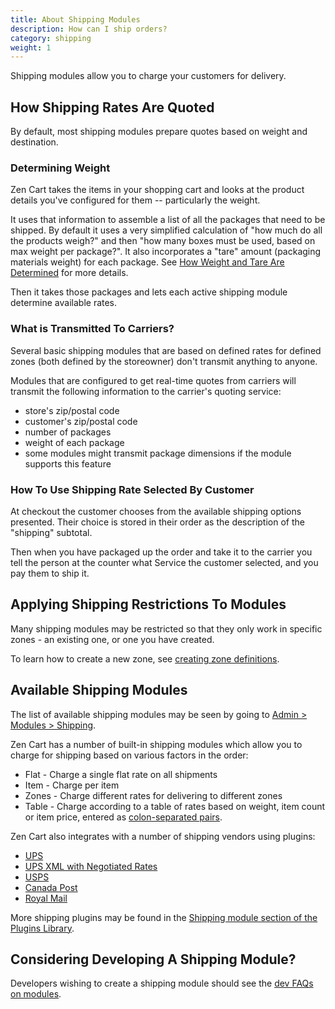 ```yaml
---
title: About Shipping Modules
description: How can I ship orders?
category: shipping
weight: 1
---
```


Shipping modules allow you to charge your customers for delivery.

## How Shipping Rates Are Quoted

By default, most shipping modules prepare quotes based on weight and destination.

### Determining Weight

Zen Cart takes the items in your shopping cart and looks at the product details you've configured for them -- particularly the weight. 

It uses that information to assemble a list of all the packages that need to be shipped. By default it uses a very simplified calculation of "how much do all the products weigh?" and then "how many boxes must be used, based on max weight per package?". It also incorporates a "tare" amount (packaging materials weight) for each package. See [How Weight and Tare Are Determined](/user/shipping/shipping_calculations/) for more details.

Then it takes those packages and lets each active shipping module determine available rates.


### What is Transmitted To Carriers?
Several basic shipping modules that are based on defined rates for defined zones (both defined by the storeowner) don't transmit anything to anyone.

Modules that are configured to get real-time quotes from carriers will transmit the following information to the carrier's quoting service:

  - store's zip/postal code
  - customer's zip/postal code
  - number of packages
  - weight of each package
  - some modules might transmit package dimensions if the module supports this feature

### How To Use Shipping Rate Selected By Customer

At checkout the customer chooses from the available shipping options presented. Their choice is stored in their order as the description of the "shipping" subtotal.

Then when you have packaged up the order and take it to the carrier you tell the person at the counter what Service the customer selected, and you pay them to ship it.


## Applying Shipping Restrictions To Modules

Many shipping modules may be restricted so that they only work in specific zones - an existing one, or one you have created.  

To learn how to create a new zone, see [creating zone definitions](/user/locations/zone_definitions/). 


## Available Shipping Modules

The list of available shipping modules may be seen by going to [Admin > Modules > Shipping](/user/admin_pages/modules/shipping/).

Zen Cart has a number of built-in shipping modules which allow you to charge for shipping based on various factors in the order: 

- Flat - Charge a single flat rate on all shipments
- Item - Charge per item
- Zones - Charge different rates for delivering to different zones 
- Table - Charge according to a table of rates based on weight, item count or item price, entered as [colon-separated pairs](/user/running/colon-separated-pairs/). 

Zen Cart also integrates with a number of shipping vendors using plugins:

- [UPS](https://www.zen-cart.com/downloads.php?do=file&id=1293)
- [UPS XML with Negotiated Rates](https://www.zen-cart.com/downloads.php?do=file&id=126)
- [USPS](https://www.zen-cart.com/downloads.php?do=file&id=1292)
- [Canada Post](https://www.zen-cart.com/downloads.php?do=file&id=4)
- [Royal Mail](https://www.zen-cart.com/downloads.php?do=file&id=190)

More shipping plugins may be found in the [Shipping module section of the Plugins Library](https://www.zen-cart.com/downloads.php?do=cat&id=11).


## Considering Developing A Shipping Module?

Developers wishing to create a shipping module should see the [dev FAQs on modules](/dev/code/modules/). 
